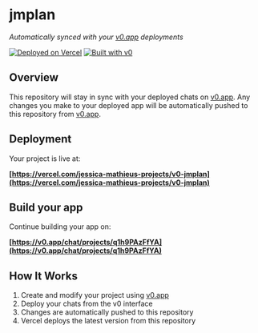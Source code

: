 # jmplan

*Automatically synced with your [v0.app](https://v0.app) deployments*

[![Deployed on Vercel](https://img.shields.io/badge/Deployed%20on-Vercel-black?style=for-the-badge&logo=vercel)](https://vercel.com/jessica-mathieus-projects/v0-jmplan)
[![Built with v0](https://img.shields.io/badge/Built%20with-v0.app-black?style=for-the-badge)](https://v0.app/chat/projects/q1h9PAzFfYA)

## Overview

This repository will stay in sync with your deployed chats on [v0.app](https://v0.app).
Any changes you make to your deployed app will be automatically pushed to this repository from [v0.app](https://v0.app).

## Deployment

Your project is live at:

**[https://vercel.com/jessica-mathieus-projects/v0-jmplan](https://vercel.com/jessica-mathieus-projects/v0-jmplan)**

## Build your app

Continue building your app on:

**[https://v0.app/chat/projects/q1h9PAzFfYA](https://v0.app/chat/projects/q1h9PAzFfYA)**

## How It Works

1. Create and modify your project using [v0.app](https://v0.app)
2. Deploy your chats from the v0 interface
3. Changes are automatically pushed to this repository
4. Vercel deploys the latest version from this repository
